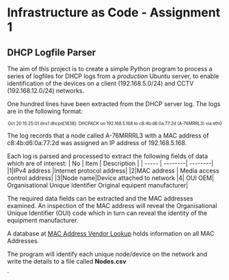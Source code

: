 # Infrastructure as Code - Assignment 1 #
## DHCP Logfile Parser ##
The aim of this project is to create a simple Python program to process a series of logfiles for DHCP logs from a *production* Ubuntu server, to enable identification of the devices on a client (192.168.5.0/24) and CCTV (192.168.12.0/24) networks.

One hundred lines have been extracted from the DHCP server log. The logs are in the following format:<div align = "center"><font size = "1">Oct 20 15:25:01 dns1 dhcpd[1838]: DHCPACK on 192.168.5.168 to c8:4b:d6:0a:77:2d (A-76MRRL3) via eth0</font></div>                                            
    
The log records that a node called A-76MRRRL3 with a MAC address of c8:4b:d6:0a:77:2d was assigned an IP address of 192.168.5.168.

Each log is parsed and processed to extract the following fields of data which are of interest:
| No | Item | Description |
| ----- | --------| --------|
|1|IPv4 address |Internet protocol address|
|2|MAC address | Media access control address|
|3|Node name|Device attached to network
|4| OUI OEM| Organisational Unique Identifier Original equipent manufacturer|

The required data fields can be extracted and the MAC addresses examined. An inspection of the MAC address will reveal the Organisational Unique Identifier (OUI) code which in turn can reveal the identity of the equipment manufacturer.

A database at [MAC Address Vendor Lookup](https://macaddress.io/) holds information on all MAC Addresses.

The program will identify each unique node/device on the network and write the details to a file called **Nodes.csv**






`


